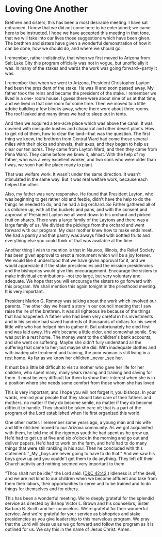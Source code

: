 # Loving One Another

Brethren and sisters, this has been a most desirable meeting. I have sat
entranced. I know that we did not come here to be entertained; we came here to
be instructed. I hope we have accepted this meeting in that tone, that we will
take into our lives those suggestions which have been given. The brethren and
sisters have given a wonderful demonstration of how it can be done, how we
should do, and where we should go.

I remember, rather indistinctly, that when we first moved to Arizona from Salt
Lake City this program officially was not in vogue, but unofficially it was.
In many of the stakes and wards the work was going forward--partly it was.

I remember that when we went to Arizona, President Christopher Layton had been
the president of the stake. He was ill and soon passed away. My father took
the reins and became the president of the stake. I remember we lived in a one-
room house. I guess there were about nine of us at that time, and we lived in
that one room for some time. Then we moved to a little adobe building a few
blocks away, where there were about three rooms. The roof leaked and many
times we had to sleep out in tents.

And then we acquired a ten-acre place which was above the canal. It was
covered with mesquite bushes and chaparral and other desert plants. How to get
rid of them, how to clear the land--that was the question. The first thing we
knew, the brethren from Central Ward had come those several miles with their
picks and shovels, their axes, and they began to help us clear our ten acres.
They came from Layton Ward, and then they came from Pima Ward. They came
before we knew it, almost. With the help of my father, who was a very
excellent worker, and two sons who were older than I was, we soon had the
place ready to plant.

That was welfare work. It wasn't under the same direction. It wasn't
stimulated in the same way. But it was real welfare work, because each helped
the other.

Also, my father was very responsive. He found that President Layton, who was
beginning to get rather old and feeble, didn't have the help to do the things
he needed to do, and he had a big orchard. So Father gathered all of us
children up, with all the buckets and pans, and with the consent and approval
of President Layton we all went down to his orchard and picked fruit on
shares. There was a large family of the Laytons and there was a large family
of us. We divided the pickings from the orchard and went forward with our
program. My dear mother knew how to make ends meet. We had a pantry and that
pantry was always filled with bottled fruits and everything else you could
think of that was available at the time.

Another thing I wish to mention is that in Nauvoo, Illinois, the Relief
Society has been given approval to erect a monument which will be a joy
forever. We would like it understood that we have given approval for it, and
we would appreciate it if the stake presidencies and the mission presidencies
and the bishoprics would give this encouragement. Encourage the sisters to
make individual contributions--not too large, but very voluntary and adequate.
We hope that you will encourage the sisters to go forward with this program.
We shall mention this again tonight in the priesthood meeting. It is very
important.

President Marion G. Romney was talking about the work which involved our
parents. The other day we heard a story in our council meeting that I saw
raise the ire of the brethren. It was all righteous ire because of the things
that had happened. A father who had been very careful in his investments and
in his service had saved hundreds of thousands of dollars for his sweet little
wife who had helped him to gather it. But unfortunately he died first and was
laid away. His wife became a little older, and somewhat senile. She was put in
a rest home. The money went to the children's bank accounts, and she went on
suffering. Maybe she didn't fully understand all the suffering that came to
her; but maybe she did. With inadequate clothes and with inadequate treatment
and training, the poor woman is still living in a rest home. As far as we know
her children _never _see her.

It must be a little bit difficult to visit a mother who gave her life for her
children, who spent many, many years rearing and training and saving for them.
It must be very difficult for them to show their interest when she is in a
position where she needs some comfort from those whom she has loved.

This is very important, and I hope you will not forget it, you bishops. In
your wards, remind your people that they should take care of their fathers and
mothers, no matter if they do become senile, no matter if they do become
difficult to handle. They should be taken care of; that is a part of the
program of the Lord established when He first organized this world.

One other matter. I remember some years ago, a young man and his wife and
little children moved to our Arizona community. As we got acquainted with
them, he told me of the rigorous youth he had spent as he grew up. He'd had to
get up at five and six o'clock in the morning and go out and deliver papers.
He'd had to work on the farm, and he'd had to do many things that were still
rankling in his soul. Then he concluded with this statement: "_My _boys are
never going to have to do that." And we saw his boys grow up and you couldn't
get them to do anything. They left off their Church activity and nothing
seemed very important to them.

"Thou shalt not be idle," the Lord said. ([D&amp;C
42:42](https://www.lds.org/scriptures/dc-testament/dc/42.42?lang=eng#41).)
Idleness is of the devil, and we are not kind to our children when we become
affluent and take from them their labors, their opportunities to serve and to
be trained and to do things for themselves and for others.

This has been a wonderful meeting. We're deeply grateful for the splendid
service as directed by Bishop Victor L. Brown and his counselors, Sister
Barbara B. Smith and her counselors. We're grateful for their wonderful
service. And we're grateful for your service as bishoprics and stake
presidencies as you give leadership to this marvelous program. We pray that
the Lord will bless us as we go forward and follow the program as it is
outlined for us. We say this in the name of Jesus Christ. Amen.

